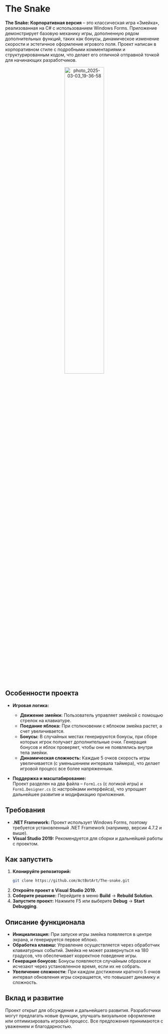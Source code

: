 # The Snake

**The Snake: Корпоративная версия** – это классическая игра «Змейка», реализованная на C# с использованием Windows Forms. Приложение демонстрирует базовую механику игры, дополненную рядом дополнительных функций, таких как бонусы, динамическое изменение скорости и эстетичное оформление игрового поля. Проект написан в корпоративном стиле с подробными комментариями и структурированным кодом, что делает его отличной отправной точкой для начинающих разработчиков.

<div align="center">
  <img src="https://github.com/user-attachments/assets/254576fe-ea83-4575-849b-612d2a884c0c" alt="photo_2025-03-03_19-36-58" width="50%">
</div>

## Особенности проекта


- **Игровая логика:**  
  - **Движение змейки:** Пользователь управляет змейкой с помощью стрелок на клавиатуре.  
  - **Поедание яблока:** При столкновении с яблоком змейка растет, а счет увеличивается.  
  - **Бонусы:** В случайных местах генерируются бонусы, при сборе которых игрок получает дополнительные очки. Генерация бонусов и яблок проверяет, чтобы они не появлялись внутри тела змейки.
  - **Динамическая сложность:** Каждые 5 очков скорость игры увеличивается (с уменьшением интервала таймера), что делает игровой процесс все более напряженным.
  
- **Поддержка и масштабирование:**  
  Проект разделен на два файла – `Form1.cs` (с логикой игры) и `Form1.Designer.cs` (с настройками интерфейса), что упрощает дальнейшее развитие и модификацию приложения.


## Требования

- **.NET Framework:** Проект использует Windows Forms, поэтому требуется установленный .NET Framework (например, версии 4.7.2 и выше).
- **Visual Studio 2019:** Рекомендуется для сборки и дальнейшей работы с проектом.

## Как запустить

1. **Клонируйте репозиторий:**
   ```bash
   git clone https://github.com/ActBotArt/The-snake.git
   ```
2. **Откройте проект в Visual Studio 2019.**
3. **Соберите решение:** Перейдите в меню **Build** → **Rebuild Solution**.
4. **Запустите проект:** Нажмите F5 или выберите **Debug** → **Start Debugging**.

## Описание функционала

- **Инициализация:** При запуске игры змейка появляется в центре экрана, и генерируется первое яблоко.
- **Обработка клавиш:** Управление осуществляется через обработчик клавиатурных событий. Змейка не может развернуться на 180 градусов, что обеспечивает корректное поведение игры.
- **Генерация бонусов:** Бонусы появляются случайным образом и исчезают через установленное время, если их не собрать.
- **Увеличение сложности:** При каждом достижении кратного 5 очков интервал обновления игры сокращается, что повышает динамику и сложность.

## Вклад и развитие

Проект открыт для обсуждения и дальнейшего развития. Разработчики могут предлагать новые функции, улучшать визуальное оформление или оптимизировать игровой процесс. Все предложения принимаются с уважением и благодарностью.

